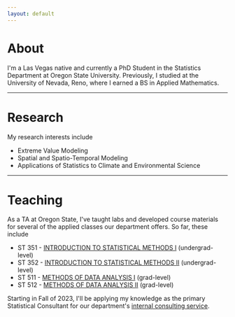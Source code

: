```yaml
---
layout: default
---
```


# About

I'm a Las Vegas native and currently a PhD Student in the Statistics Department at Oregon State University. Previously, I studied at the University of Nevada, Reno, where I earned a BS in Applied Mathematics. 


* * *


<h1 id="Research">Research</h1>

My research interests include 

-   Extreme Value Modeling
-   Spatial and Spatio-Temporal Modeling
-   Applications of Statistics to Climate and Environmental Science


* * *

<h1 dir="auto">Teaching</h1>

As a TA at Oregon State, I've taught labs and developed course materials for several of the applied classes our department offers. So far, these include  

*   ST 351 - [INTRODUCTION TO STATISTICAL METHODS I](https://catalog.oregonstate.edu/search/?P=ST%20351) (undergrad-level)
*   ST 352 - [INTRODUCTION TO STATISTICAL METHODS II](https://catalog.oregonstate.edu/search/?P=ST%20352) (undergrad-level)
*   ST 511 - [METHODS OF DATA ANALYSIS I](https://catalog.oregonstate.edu/search/?P=ST%20511) (grad-level)
*   ST 512 - [METHODS OF DATA ANALYSIS II](https://catalog.oregonstate.edu/search/?P=ST%20512) (grad-level)

Starting in Fall of 2023, I'll be applying my knowledge as the primary Statistical Consultant for our department's [internal consulting service](https://stat.oregonstate.edu/services/statistical-consulting). 





